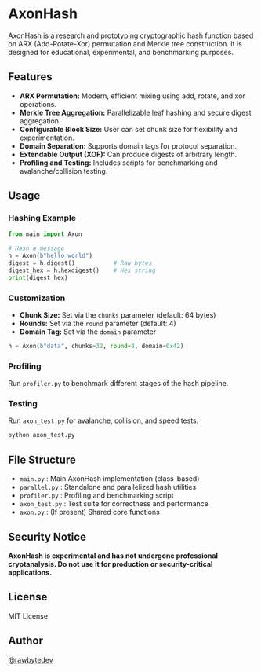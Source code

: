 # AxonHash

AxonHash is a research and prototyping cryptographic hash function based on ARX (Add-Rotate-Xor) permutation and Merkle tree construction. It is designed for educational, experimental, and benchmarking purposes.

## Features
- **ARX Permutation:** Modern, efficient mixing using add, rotate, and xor operations.
- **Merkle Tree Aggregation:** Parallelizable leaf hashing and secure digest aggregation.
- **Configurable Block Size:** User can set chunk size for flexibility and experimentation.
- **Domain Separation:** Supports domain tags for protocol separation.
- **Extendable Output (XOF):** Can produce digests of arbitrary length.
- **Profiling and Testing:** Includes scripts for benchmarking and avalanche/collision testing.

## Usage

### Hashing Example

```python
from main import Axon

# Hash a message
h = Axon(b"hello world")
digest = h.digest()           # Raw bytes
digest_hex = h.hexdigest()    # Hex string
print(digest_hex)
```

### Customization

- **Chunk Size:** Set via the `chunks` parameter (default: 64 bytes)
- **Rounds:** Set via the `round` parameter (default: 4)
- **Domain Tag:** Set via the `domain` parameter

```python
h = Axon(b"data", chunks=32, round=8, domain=0x42)
```

### Profiling

Run `profiler.py` to benchmark different stages of the hash pipeline.

### Testing

Run `axon_test.py` for avalanche, collision, and speed tests:

```bash
python axon_test.py
```

## File Structure

- `main.py`      : Main AxonHash implementation (class-based)
- `parallel.py`  : Standalone and parallelized hash utilities
- `profiler.py`  : Profiling and benchmarking script
- `axon_test.py` : Test suite for correctness and performance
- `axon.py`      : (If present) Shared core functions

## Security Notice

**AxonHash is experimental and has not undergone professional cryptanalysis. Do not use it for production or security-critical applications.**

## License

MIT License

## Author

[@rawbytedev](https://github.com/rawbytedev)
